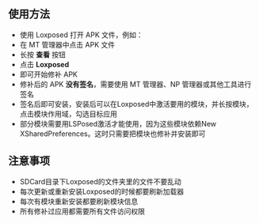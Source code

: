 
## 使用方法

   - 使用 Loxposed 打开 APK 文件，例如：
   - 在 MT 管理器中点击 APK 文件
   - 长按 **查看** 按钮
   - 点击 **Loxposed**
   - 即可开始修补 APK
   - 修补后的 APK **没有签名**，需要使用 MT 管理器、NP 管理器或其他工具进行签名
   - 签名后即可安装，安装后可以在Loxposed中激活要用的模块，并长按模块，点击模块作用域，勾选目标应用
   - 部分模块需要用LSPosed激活才能使用，因为这些模块依赖New XSharedPreferences。这时只需要把模块也修补并安装即可

## 注意事项
   - SDCard目录下Loxposed的文件夹里的文件不要乱动
   - 每次更新或重新安装Loxposed的时候都要刷新加载器
   - 每次有模块重新安装都要刷新模块信息
   - 所有修补过应用都需要所有文件访问权限